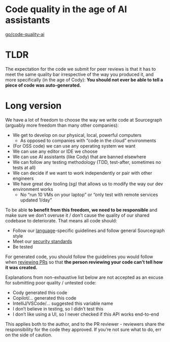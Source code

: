 # Code quality in the age of AI assistants

[go/code-quality-ai](http://go/code-quality-ai)

# TLDR

The expectation for the code we submit for peer reviews is that it has to meet the same quality bar irrespective of the way you produced it, and more specifically (in the age of Cody): **You should not ever be able to tell a piece of code was auto-generated.**

# Long version

We have a lot of freedom to choose the way we write code at Sourcegraph (arguably more freedom than many other companies):

- We get to develop on our physical, local, powerful computers
  - As opposed to companies with “code in the cloud” environments
- (For OSS code) we can use any operating system we want
- We can use any editor or IDE we choose
- We can use AI assistants (like Cody) that are banned elsewhere
- We can follow any testing methodology (TDD, test-after, sometimes no tests at all)
- We can decide if we want to work independently or pair with other engineers
- We have great dev tooling (_sg)_ that allows us to modify the way our dev environment works
  - No “run 10 VMs on your laptop” or “only test with remote services updated 1/day”

To be able **to benefit from this freedom, we need to be responsible** and make sure we don’t overuse it / don’t cause the quality of our shared codebase to deteriorate. That means all code should:

- Follow our [language](https://docs.sourcegraph.com/dev/background-information/languages)-specific guidelines and follow general Sourcegraph style
- Meet our [security standards](https://handbook.sourcegraph.com/departments/security/secure-code-training/)
- Be tested

For generated code, you should follow the guidelines you would follow when [reviewing PRs](https://handbook.sourcegraph.com/departments/engineering/dev/process/pull-requests/) so that **the person reviewing your code can’t tell how it was created.**

Explanations from non-exhaustive list below are not accepted as an excuse for submitting poor quality / untested code:

- Cody generated this code
- Copilot/… generated this code
- IntelliJ/VSCode/… suggested this variable name
- I don’t believe in testing, so I didn’t test this
- I don’t like using a UI, so I never checked if this API works end-to-end

This applies both to the author, and to the PR reviewer - reviewers share the responsibility for the code they approved. If you’re not sure what to do, err on the side of caution.
